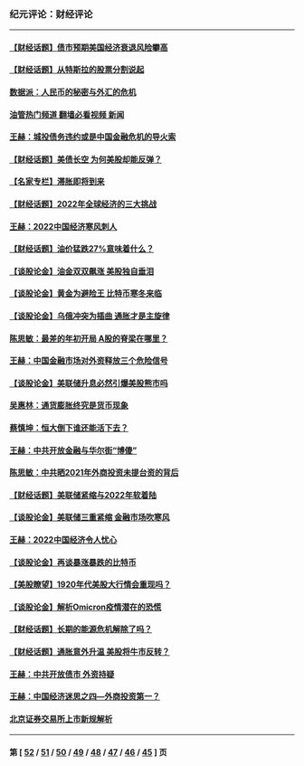 ### 纪元评论：财经评论
---
#### [【财经话题】债市预期美国经济衰退风险攀高](../../pages/nsc1026/n13698043.md?04260330) 
#### [【财经话题】从特斯拉的股票分割说起](../../pages/nsc1026/n13679733.md?04260330) 
#### [数据派：人民币的秘密与外汇的危机](../../pages/nsc1026/n13667092.md?04260330) 
#### [油管热门频道 翻墙必看视频 新闻](ok?04260330)
#### [王赫：城投债务违约或是中国金融危机的导火索](../../pages/nsc1026/n13665322.md?04260330) 
#### [【财经话题】美债长空 为何美股却能反弹？](../../pages/nsc1026/n13665895.md?04260330) 
#### [【名家专栏】滞胀即将到来](../../pages/nsc1026/n13658171.md?04260330) 
#### [【财经话题】2022年全球经济的三大挑战](../../pages/nsc1026/n13654423.md?04260330) 
#### [王赫：2022中国经济寒风刺人](../../pages/nsc1026/n13651403.md?04260330) 
#### [【财经话题】油价猛跌27%意味着什么？](../../pages/nsc1026/n13648767.md?04260330) 
#### [【谈股论金】油金双双飙涨 美股独自垂泪](../../pages/nsc1026/n13631742.md?04260330) 
#### [【谈股论金】黄金为避险王 比特币寒冬来临](../../pages/nsc1026/n13600406.md?04260330) 
#### [【谈股论金】乌俄冲突为插曲 通胀才是主旋律](../../pages/nsc1026/n13576797.md?04260330) 
#### [陈思敏：最差的年初开局 A股的脊梁在哪里？](../../pages/nsc1026/n13558359.md?04260330) 
#### [王赫：中国金融市场对外资释放三个危险信号](../../pages/nsc1026/n13546389.md?04260330) 
#### [【谈股论金】美联储升息必然引爆美股熊市吗](../../pages/nsc1026/n13519194.md?04260330) 
#### [吴惠林：通货膨胀终究是货币现象](../../pages/nsc1026/n13512979.md?04260330) 
#### [蔡慎坤：恒大倒下谁还能活下去？](../../pages/nsc1026/n13501831.md?04260330) 
#### [王赫：中共开放金融与华尔街“博傻”](../../pages/nsc1026/n13501138.md?04260330) 
#### [陈思敏：中共晒2021年外商投资未提台资的背后](../../pages/nsc1026/n13501057.md?04260330) 
#### [【财经话题】美联储紧缩与2022年软着陆](../../pages/nsc1026/n13498354.md?04260330) 
#### [【谈股论金】美联储三重紧缩 金融市场吹寒风](../../pages/nsc1026/n13487202.md?04260330) 
#### [王赫：2022中国经济令人忧心](../../pages/nsc1026/n13480433.md?04260330) 
#### [【谈股论金】再谈暴涨暴跌的比特币](../../pages/nsc1026/n13428036.md?04260330) 
#### [【美股瞭望】1920年代美股大行情会重现吗？](../../pages/nsc1026/n13425425.md?04260330) 
#### [【谈股论金】解析Omicron疫情潜在的恐慌](../../pages/nsc1026/n13403704.md?04260330) 
#### [【财经话题】长期的能源危机解除了吗？](../../pages/nsc1026/n13378041.md?04260330) 
#### [【财经话题】通胀意外升温 美股将牛市反转？](../../pages/nsc1026/n13370659.md?04260330) 
#### [王赫：中共开放债市 外资持疑](../../pages/nsc1026/n13366203.md?04260330) 
#### [王赫：中国经济迷思之四—外商投资第一？](../../pages/nsc1026/n13354150.md?04260330) 
#### [北京证券交易所上市新规解析](../../pages/nsc1026/n13348292.md?04260330) 

---
#### 第 [ [52](./52.md?04260330) / [51](./51.md?04260330) / [50](./50.md?04260330) / [49](./49.md?04260330) / [48](./48.md?04260330) / [47](./47.md?04260330) / [46](./46.md?04260330) / [45](./45.md?04260330) ] 页
